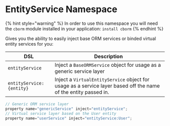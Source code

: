 # EntityService Namespace

{% hint style="warning" %}
In order to use this namespace you will need the `cborm` module installed in your application: `install cborm`
{% endhint %}

Gives you the ability to easily inject base ORM services or binded virtual entity services for you:

| DSL                      | Description                                                                                                     |
| ------------------------ | --------------------------------------------------------------------------------------------------------------- |
| `entityService`          | Inject a `BaseORMService` object for usage as a generic service layer                                           |
| `entityService:{entity}` | Inject a `VirtualEntityService` object for usage as a service layer based off the name of the entity passed in. |

```javascript
// Generic ORM service layer
property name="genericService" inject="entityService";
// Virtual service layer based on the User entity
property name="userService" inject="entityService:User";
```
